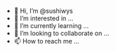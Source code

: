 - 👋 Hi, I’m @sushiwys
- 👀 I’m interested in ...
- 🌱 I’m currently learning ...
- 💞️ I’m looking to collaborate on ...
- 📫 How to reach me ...

<!---
sushiwys/sushiwys is a ✨ special ✨ repository because its `README.md` (this file) appears on your GitHub profile.
You can click the Preview link to take a look at your changes.
--->
